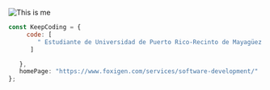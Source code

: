![This is me](https://www.foxigen.com/wp-content/uploads/2019/06/software-development-banner.jpg) 
```javascript
const KeepCoding = {
     code: [
        " Estudiante de Universidad de Puerto Rico-Recinto de Mayagüez (RUM)"
      ]

   }, 
   homePage: "https://www.foxigen.com/services/software-development/"
};
`````` 
